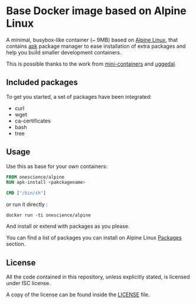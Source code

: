 # Base Docker image based on Alpine Linux

A minimal, busybox-like container (~ 9MB) based on [Alpine Linux](http://alpinelinux.org/),
that contains [apk](http://wiki.alpinelinux.org/wiki/Alpine_Linux_package_management)
package manager to ease installation of extra packages and help you build
smaller development containers.

This is possible thanks to the work from [mini-containers](https://github.com/mini-containers/base)
and [uggedal](https://github.com/uggedal).

## Included packages

To get you started, a set of packages have been integrated:

- curl
- wget
- ca-certificates
- bash
- tree

## Usage

Use this as base for your own containers:

```dockerfile
FROM onescience/alpine
RUN apk-install <pakckagename>

CMD ["/bin/sh"]
```

or run it directly : 

```
docker run -ti onescience/alpine
```

And install or extend with packages as you please.

You can find a list of packages you can install on Alpine Linux [Packages](http://forum.alpinelinux.org/packages) section.


## License

All the code contained in this repository, unless explicitly stated, is
licensed under ISC license.

A copy of the license can be found inside the [LICENSE](LICENSE) file.